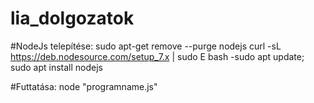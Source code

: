 # lia_dolgozatok
#NodeJs telepítése:
 sudo apt-get remove --purge nodejs
 curl -sL https://deb.nodesource.com/setup_7.x |
 sudo E bash -sudo apt update;
sudo apt install nodejs

#Futtatása:
node "programname.js"







